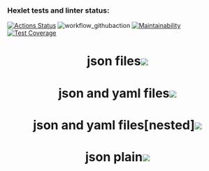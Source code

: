 ### Hexlet tests and linter status:
[![Actions Status](https://github.com/EugeneAnisimov97/python-project-50/actions/workflows/hexlet-check.yml/badge.svg)](https://github.com/EugeneAnisimov97/python-project-50/actions)
![workflow_githubaction](https://github.com/EugeneAnisimov97/python-project-50/actions/workflows/pyci.yml/badge.svg)
[![Maintainability](https://api.codeclimate.com/v1/badges/d93bf3deddd1242b6582/maintainability)](https://codeclimate.com/github/EugeneAnisimov97/python-project-50/maintainability)
[![Test Coverage](https://api.codeclimate.com/v1/badges/d93bf3deddd1242b6582/test_coverage)](https://codeclimate.com/github/EugeneAnisimov97/python-project-50/test_coverage)


<h1 align="center">json files<a href="https://asciinema.org/a/bE1Zmob3XZwA2MRss7h2wYftE" target="_blank"><img src="https://asciinema.org/a/bE1Zmob3XZwA2MRss7h2wYftE.svg" /></a></h1>

<h1 align="center">json and yaml files<a href="https://asciinema.org/a/ugsYDZs6O60dxiHunkqSvow8s" target="_blank"><img src="https://asciinema.org/a/ugsYDZs6O60dxiHunkqSvow8s.svg" /></a></h1>

<h1 align="center">json and yaml files[nested]<a href="https://asciinema.org/a/45yB9Ewj4k0DCbvwqZ34lNphi" target="_blank"><img src="https://asciinema.org/a/45yB9Ewj4k0DCbvwqZ34lNphi.svg" /></a></h1>

<h1 align="center">json plain<a href="https://asciinema.org/a/iQXwpPbm17fQW85jfbM7ascMQ" target="_blank"><img src="https://asciinema.org/a/iQXwpPbm17fQW85jfbM7ascMQ.svg" /></a></h1>